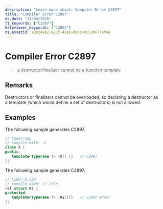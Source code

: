 ```yaml
---
description: "Learn more about: Compiler Error C2897"
title: "Compiler Error C2897"
ms.date: "11/04/2016"
f1_keywords: ["C2897"]
helpviewer_keywords: ["C2897"]
ms.assetid: a88349e2-823f-42a0-8660-0653b677afa4
---
```

# Compiler Error C2897

> a destructor/finalizer cannot be a function template

## Remarks

Destructors or finalizers cannot be overloaded, so declaring a destructor as a template (which would define a set of destructors) is not allowed.

## Examples

The following sample generates C2897.

```cpp
// C2897.cpp
// compile with: /c
class X {
public:
   template<typename T> ~X() {}   // C2897
};
```

The following sample generates C2897.

```cpp
// C2897_b.cpp
// compile with: /c /clr
ref struct R2 {
protected:
   template<typename T> !R2(){}   // C2897 error
};
```
